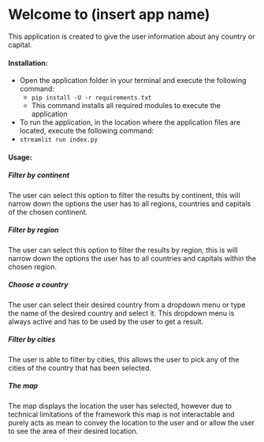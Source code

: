 <h1>Welcome to (insert app name)</h1>

This application is created to give the user information about any country or capital.

<h4>Installation:</h4>
<ul>
<li>Open the application folder in your terminal and execute the following command: 
<ul>
<li><code>pip install -U -r requirements.txt</code></li>
<li>This command installs all required modules to execute the application </li>
</li>
</ul>
<li>To run the application, in the location where the application files are located, execute the following command: </li>
<li><code>streamlit run index.py </code></li>
</ul>

<h4>Usage:</h4>

<h5>Filter by continent</h5>
<p>The user can select this option to filter the results by continent, this will narrow down the options the user has to all regions, countries and capitals of the chosen continent.</p>

<h5>Filter by region</h5>
<p>The user can select this option to filter the results by region, this is will narrow down the options the user has to all countries and capitals within the chosen region.</p>

<h5>Choose a country</h5>
<p>The user can select their desired country from a dropdown menu or type the name of the desired country and select it. This dropdown menu is always active and has to be used by the user to get a result.</p>

<h5>Filter by cities</h5>
<p>The user is able to filter by cities, this allows the user to pick any of the cities of the country that has been selected.</p>

<h5>The map</h5>
<p>The map displays the location the user has selected, however due to technical limitations of the framework this map is not interactable and purely acts as mean to convey the location to the user and or allow the user to see the area of their desired location.</p>
